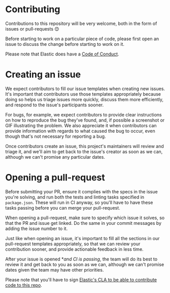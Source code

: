 # Contributing

Contributions to this repository will be very welcome, both in the form of issues or pull-requests 😊

Before starting to work on a particular piece of code, please first open an issue to discuss the change before starting to work on it.

Please note that Elastic does have a [Code of Conduct](https://www.elastic.co/community/codeofconduct).


# Creating an issue

We expect contributors to fill our issue templates when creating new issues. It's important that contributors use those templates appropriately because doing so helps us triage issues more quickly, discuss them more efficiently, and respond to the issue's participants sooner.

For bugs, for example, we expect contributors to provide clear instructions on how to reproduce the bug they've found, and, if possible a screenshot or GIF illustrating the problem. We also appreciate it when contributors can provide information with regards to what caused the bug to occur, even though that's not necessary for reporting a bug.

Once contributors create an issue, this project's maintainers will review and triage it, and we'll aim to get back to the issue's creator as soon as we can, although we can't promise any particular dates.


# Opening a pull-request

Before submitting your PR, ensure it complies with the specs in the issue you're solving, and run both the tests and linting tasks specified in `package.json`. These will run in CI anyway, so you'll have to have these tasks passing before you can merge your pull-request.

When opening a pull-request, make sure to specify which issue it solves, so that the PR and issue get linked. Do the same in your commit messages by adding the issue number to it.

Just like when opening an issue, it's important to fill all the sections in our pull-request templates appropriately, so that we can review your contribution sooner, and provide actionable feedback in less time.

After your issue is opened **and CI is passing*, the team will do its best to review it and get back to you as soon as we can, although we can't promise dates given the team may have other priorities.

Please note that you'll have to sign [Elastic's CLA to be able to contribute code to this repo](https://www.elastic.co/contributor-agreement).
